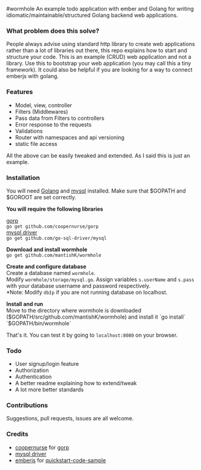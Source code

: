 #wormhole
An example todo application with ember and Golang for writing idiomatic/maintainable/structured Golang backend web applications.

### What problem does this solve?
People always advise using standard http library to create web applications rather than a lot of libraries out there, this repo explains how to start and structure your code. This is an example (CRUD) web application and not a library. Use this to bootstrap your web application (you may call this a tiny framework). It could also be helpful if you are looking for a way to connect emberjs with golang.

### Features
 - Model, view, controller
 - Filters (Middlewares)
 - Pass data from Filters to controllers
 - Error response to the requests
 - Validations
 - Router with namespaces and api versioning
 - static file access   

All the above can be easily tweaked and extended. As I said this is just an example.

### Installation
You will need [Golang] and [mysql] installed. Make sure that $GOPATH and $GOROOT are set correctly. 

**You will require the following libraries**   

[gorp]  
`go get github.com/coopernurse/gorp`   
[mysql driver]   
 `go get github.com/go-sql-driver/mysql`

**Download and install wormhole**   
`go get github.com/mantishK/wormhole`

**Create and configure database**   
Create a database named `wormhole`.    
Modify `wormhole/storage/mysql.go`. Assign variables `s.userName` and `s.pass` with your database username and password respectively.  
*Note: Modify `dbIp` if you are not running database on localhost.

**Install and run**    
Move to the directory where wormhole is downloaded ($GOPATH/src/github.com/mantishK/wormhole) and install it   
`go install`  
`$GOPATH/bin/wormhole`

That's it. You can test it by going to `localhost:8080` on your browser.


### Todo
 - User signup/login feature
 - Authorization
 - Authentication
 - A better readme explaining how to extend/tweak
 - A lot more better standards

### Contributions
Suggestions, pull requests, issues are all welcome.

### Credits
 - [coopernurse] for [gorp]
 - [mysql driver]
 - [emberjs] for [quickstart-code-sample]


[Golang]:https://golang.org/doc/install
[mysql]:http://www.mysql.com/downloads/
[gorp]:https://github.com/coopernurse/gorp
[mysql driver]:https://github.com/go-sql-driver/mysql
[coopernurse]:https://github.com/coopernurse
[quickstart-code-sample]:https://github.com/emberjs/quickstart-code-sample
[emberjs]:http://emberjs.com/
